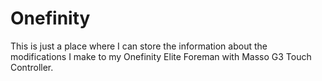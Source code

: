 # Onefinity

This is just a place where I can store the information about the modifications I make to my Onefinity Elite Foreman with Masso G3 Touch Controller.
